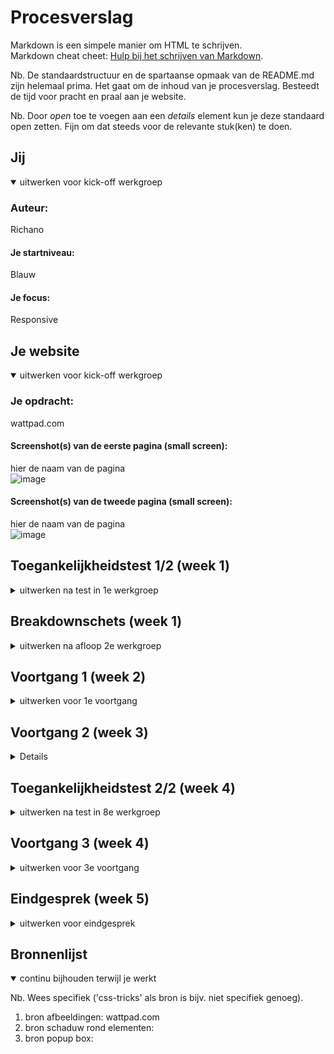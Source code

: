 # Procesverslag
Markdown is een simpele manier om HTML te schrijven.  
Markdown cheat cheet: [Hulp bij het schrijven van Markdown](https://github.com/adam-p/markdown-here/wiki/Markdown-Cheatsheet).

Nb. De standaardstructuur en de spartaanse opmaak van de README.md zijn helemaal prima. Het gaat om de inhoud van je procesverslag. Besteedt de tijd voor pracht en praal aan je website.

Nb. Door *open* toe te voegen aan een *details* element kun je deze standaard open zetten. Fijn om dat steeds voor de relevante stuk(ken) te doen.





## Jij

<details open>
  <summary>uitwerken voor kick-off werkgroep</summary>

  ### Auteur:
Richano
  #### Je startniveau:
Blauw
  #### Je focus:
Responsive 
</details>





## Je website

<details open>
  <summary>uitwerken voor kick-off werkgroep</summary>

  ### Je opdracht:
  wattpad.com

  #### Screenshot(s) van de eerste pagina (small screen): 
  hier de naam van de pagina  
  ![image](https://user-images.githubusercontent.com/118744731/207051917-15796d7e-80ee-422d-bbef-3e1607622455.png)


  #### Screenshot(s) van de tweede pagina (small screen):
  hier de naam van de pagina  
![image](https://user-images.githubusercontent.com/118744731/207051946-ff058a29-7ffd-46f7-8b4d-82ce41f24c19.png)
 
</details>



## Toegankelijkheidstest 1/2 (week 1)

<details>
  <summary>uitwerken na test in 1e werkgroep</summary>

  ### Bevindingen
  Lijst met je bevindingen die in de test naar voren kwamen:

  #### Screenreader
  Hier korte omschrijving (met indien nodig afbeeldingen)

  Hier een omschrijving van hoe het opgelost kan worden (met indien nodig afbeeldingen)


  #### Muis en Toetsenbord 
 Toetsenbord bevindingen:
-	Het blijft vast tussen 3 elementen
-	Het gaat steeds terug naar de http-link bovenaan
-	Daardoor gaat hij niet door de website heen
-	Op de homepagina gaat het wel door de banner, maar ook alleen de banner



  #### Motoriek (shocks, elastiekjes)
  Hier korte omschrijving (met indien nodig afbeeldingen)

  Hier een omschrijving van hoe het opgelost kan worden (met indien nodig afbeeldingen)


  #### Visueel (brillen, contrast, kleurenblind, dark/light). 
  Hier korte omschrijving (met indien nodig afbeeldingen)

  Hier een omschrijving van hoe het opgelost kan worden (met indien nodig afbeeldingen)

</details>



## Breakdownschets (week 1)

<details>
  <summary>uitwerken na afloop 2e werkgroep</summary>

  ### de hele pagina: 
  ![image](https://user-images.githubusercontent.com/118744731/203864262-9c36028e-7619-4f8e-ba76-14a5bcb93fa2.png)

  


  ### dynamisch deel (bijv menu): 
  <img src="readme-images/dummy-plaatje.jpg" width="375px" alt="breakdown van een dynamisch deel">

  ### wellicht nog een dynamisch deel (bijv filter): 
  <img src="readme-images/dummy-plaatje.jpg" width="375px" alt="breakdown van nog een dynamisch deel">

</details>





## Voortgang 1 (week 2)

<details>
  <summary>uitwerken voor 1e voortgang</summary>

  ### Stand van zaken
Ik ben heel goed bezig, er was niet veel te zeggen.
  Ik moet alleen: 
  - Media query veranderen
  - Sectie classes een betere beschrijving geven
  -

  ### Agenda voor meeting
  samen met je groepje opstellen

  | student 1      | student 2          | student 3    | student 4        |
  | ---            | ---                | ---          | ---              |
  | dit bespreken  | en dit             | en ik dit    | en dan ik dat    |
  | en dat ook nog | dit als er tijd is | nog een punt | dit wil ik zeker |
  | ...            | ...                | ...          | ...              |


  ### Verslag van meeting
  hier na afloop snel de uitkomsten van de meeting vastleggen

  - punt 1
  - punt 2
  - nog een punt
  - ...

</details>





## Voortgang 2 (week 3)

<details>
Ik was op vrijdag niet aanwezig, maar de week daarna liet ik mijn werk zien. 
  De enige opmerking die ik had, was dat ik die sectie namen nog. 
moeten veranderen.

</details>





## Toegankelijkheidstest 2/2 (week 4)

<details>
  <summary>uitwerken na test in 8e werkgroep</summary>

  ### Bevindingen
  Lijst met je bevindingen die in de test naar voren kwamen (geef ook aan wat er verbeterd is):

  #### Screenreader
De screenreader ging netjes door de pagina heen, allene misde sommige afbeeldingen een alt tekst. Dat zal ik nog moeten toevoegen bij ze.


  #### Muis en Toetsenbord 
Ik ben niet zeker of ik het wel goed doe, maar de tab gaat niet goed door de pagina heen, het skipt bepaalde gedeeltes. Dat is vooral vreemd, want de screenreader gaat wel netjes en goed door de pagina heen.


 
</details>





## Voortgang 3 (week 4)

<details>
  <summary>uitwerken voor 3e voortgang</summary>

  ### Stand van zaken
  hier dit ging goed & dit was lastig (neem ook screenshots op van delen van je website en code)


  ### Agenda voor meeting
  samen met je groepje opstellen

  | student 1      | student 2          | student 3    | student 4        |
  | ---            | ---                | ---          | ---              |
  | dit bespreken  | en dit             | en ik dit    | en dan ik dat    |
  | en dat ook nog | dit als er tijd is | nog een punt | dit wil ik zeker |
  | ...            | ...                | ...          | ...              |


  ### Verslag van meeting
  hier na afloop snel de uitkomsten van de meeting vastleggen

  - punt 1
  - punt 2
  - nog een punt
  - ...

</details>





## Eindgesprek (week 5)

<details>
  <summary>uitwerken voor eindgesprek</summary>

  ### Je uitkomst - karakteristiek screenshots:
  <img src="readme-images/dummy-plaatje.jpg" width="375px" alt="uitomst opdracht 1">


  ### Dit ging goed/Heb ik geleerd: 
  Korte omschrijving met plaatjes

  <img src="readme-images/dummy-plaatje.jpg" width="375px" alt="top">


  ### Dit was lastig/Is niet gelukt:
  Korte omschrijving met plaatjes

  <img src="readme-images/dummy-plaatje.jpg" width="375px" alt="bummer">
</details>





## Bronnenlijst

<details open>
  <summary>continu bijhouden terwijl je werkt</summary>

  Nb. Wees specifiek ('css-tricks' als bron is bijv. niet specifiek genoeg).

  1. bron afbeeldingen:  wattpad.com
  2. bron schaduw rond elementen:
  3. bron popup box:

</details>
